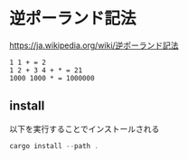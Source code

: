 # 逆ポーランド記法

<https://ja.wikipedia.org/wiki/逆ポーランド記法>

```
1 1 + = 2
1 2 + 3 4 + * = 21
1000 1000 * = 1000000
```

## install

以下を実行することでインストールされる

```rust
cargo install --path .
```
